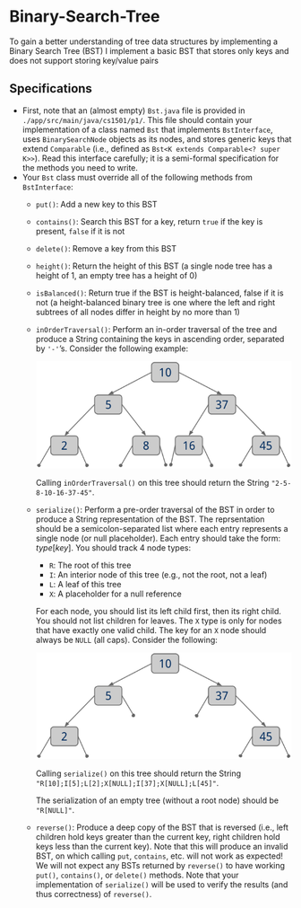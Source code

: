 # Binary-Search-Tree
To gain a better understanding of tree data structures by implementing a Binary Search Tree (BST) I implement a basic BST that stores only keys and does not support storing key/value pairs

## Specifications

- First, note that an (almost empty) `Bst.java` file is provided in
  `./app/src/main/java/cs1501/p1/`. This file should contain your implementation
  of a class named `Bst` that implements `BstInterface`, uses `BinarySearchNode`
  objects as its nodes, and stores generic keys that extend `Comparable` (i.e.,
  defined as `Bst<K extends Comparable<? super K>>`). Read this interface
  carefully; it is a semi-formal specification for the methods you need to
  write.
- Your `Bst` class must override all of the following methods from
  `BstInterface`:
  - `put()`: Add a new key to this BST
  - `contains()`: Search this BST for a key, return `true` if the key is
    present, `false` if it is not
  - `delete()`: Remove a key from this BST
  - `height()`: Return the height of this BST (a single node tree has a height
    of 1, an empty tree has a height of 0)
  - `isBalanced()`: Return true if the BST is height-balanced, false if it is
    not (a height-balanced binary tree is one where the left and right subtrees
    of all nodes differ in height by no more than 1)
  - `inOrderTraversal()`: Perform an in-order traversal of the tree and produce
    a String containing the keys in ascending order, separated by `'-'`’s.
    Consider the following example:

      ![In-order traversal example](images/p1_i1.png "Image1")

      Calling `inOrderTraversal()` on this tree should return the String
      `"2-5-8-10-16-37-45"`.

  - `serialize()`: Perform a pre-order traversal of the BST in order to produce
    a String representation of the BST. The reprsentation should be a
    semicolon-separated list where each entry represents a single node (or null
    placeholder). Each entry should take the form: *type*[*key*]. You should
    track 4 node types:
     - `R`: The root of this tree
     - `I`: An interior node of this tree (e.g., not the root, not a leaf)
     - `L`: A leaf of this tree
     - `X`: A placeholder for a null reference

      For each node, you should list its left child first, then its right child.
      You should not list children for leaves. The `X` type is only for nodes
      that have exactly one valid child. The key for an `X` node should always
      be `NULL` (all caps). Consider the following:

      ![Serialization example](images/p1_i2.png "Image2")

      Calling `serialize()` on this tree should return the String
      `"R[10];I[5];L[2];X[NULL];I[37];X[NULL];L[45]"`.

      The serialization of an empty tree (without a root node) should be
      `"R[NULL]"`.
  - `reverse()`: Produce a deep copy of the BST that is reversed (i.e., left
    children hold keys greater than the current key, right children hold keys
    less than the current key). Note that this will produce an invalid BST, on
    which calling `put`, `contains`, etc. will not work as expected! We will not
    expect any BSTs returned by `reverse()` to have working `put()`,
    `contains()`, or `delete()` methods. Note that your implementation of
    `serialize()` will be used to verify the results (and thus correctness) of
    `reverse()`.
